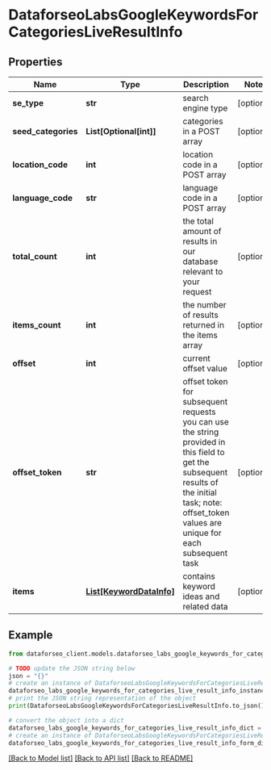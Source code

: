 # DataforseoLabsGoogleKeywordsForCategoriesLiveResultInfo


## Properties

Name | Type | Description | Notes
------------ | ------------- | ------------- | -------------
**se_type** | **str** | search engine type | [optional] 
**seed_categories** | **List[Optional[int]]** | categories in a POST array | [optional] 
**location_code** | **int** | location code in a POST array | [optional] 
**language_code** | **str** | language code in a POST array | [optional] 
**total_count** | **int** | the total amount of results in our database relevant to your request | [optional] 
**items_count** | **int** | the number of results returned in the items array | [optional] 
**offset** | **int** | current offset value | [optional] 
**offset_token** | **str** | offset token for subsequent requests you can use the string provided in this field to get the subsequent results of the initial task; note: offset_token values are unique for each subsequent task | [optional] 
**items** | [**List[KeywordDataInfo]**](KeywordDataInfo.md) | contains keyword ideas and related data | [optional] 

## Example

```python
from dataforseo_client.models.dataforseo_labs_google_keywords_for_categories_live_result_info import DataforseoLabsGoogleKeywordsForCategoriesLiveResultInfo

# TODO update the JSON string below
json = "{}"
# create an instance of DataforseoLabsGoogleKeywordsForCategoriesLiveResultInfo from a JSON string
dataforseo_labs_google_keywords_for_categories_live_result_info_instance = DataforseoLabsGoogleKeywordsForCategoriesLiveResultInfo.from_json(json)
# print the JSON string representation of the object
print(DataforseoLabsGoogleKeywordsForCategoriesLiveResultInfo.to_json())

# convert the object into a dict
dataforseo_labs_google_keywords_for_categories_live_result_info_dict = dataforseo_labs_google_keywords_for_categories_live_result_info_instance.to_dict()
# create an instance of DataforseoLabsGoogleKeywordsForCategoriesLiveResultInfo from a dict
dataforseo_labs_google_keywords_for_categories_live_result_info_form_dict = dataforseo_labs_google_keywords_for_categories_live_result_info.from_dict(dataforseo_labs_google_keywords_for_categories_live_result_info_dict)
```
[[Back to Model list]](../README.md#documentation-for-models) [[Back to API list]](../README.md#documentation-for-api-endpoints) [[Back to README]](../README.md)


